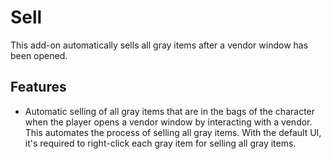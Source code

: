 # Sell

This add-on automatically sells all gray items after a vendor window has been opened.

## Features

- Automatic selling of all gray items that are in the bags of the character when the player opens a vendor window by interacting with a vendor.
  This automates the process of selling all gray items. With the default UI, it's required to right-click each gray item for selling all gray items.
